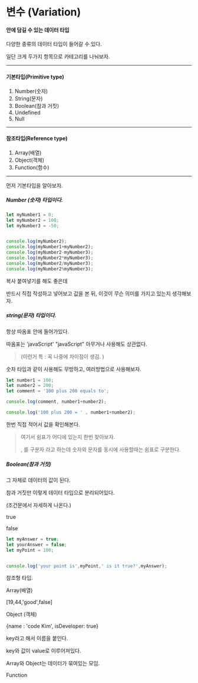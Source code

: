 # 변수 (Variation)

#### 안에 담길 수 있는 데이터 타입

다양한 종류의 데이터 타입이 들어갈 수 있다.

일단 크게 두가지 항목으로 카테고리를 나눠보자.

---





#### 기본타입(Primitive type)

1. Number(숫자)
2. String(문자)
3. Boolean(참과 거짓)
4. Undefined
5. Null



---





#### 참조타입(Reference type)

1. Array(배열)
2. Object(객체)
3. Function(함수)



---





먼저 기본타입을 알아보자.



##### Number (숫자) 타입이다.

```js
let myNumber1 = 0;
let myNumber2 = 100;
let myNumber3 = -50;


console.log(myNumber2);
console.log(myNumber1+myNumber2);
console.log(myNumber2-myNumber3);
console.log(myNumber2*myNumber3);
console.log(myNumber2/myNumber3);
console.log(myNumber2%myNumber3);

```

복사 붙여넣기를 해도 좋은데 

반드시 직접 작성하고 넣어보고 값을 본 뒤,  이것이 무슨 의미를 가지고 있는지 생각해보자.







##### string(문자) 타입이다. 

항상 따옴표 안에 들어가있다.

따옴표는 'javaScript'  "javaScript" 아무거나 사용해도 상관없다.

> (이런거 특 : 꼭 나중에 차이점이 생김. )



숫자 타입과 같이 사용해도 무방하고, 여러방법으로 사용해보자.

```js
let number1 = 100;
let number2 = 200;
let comment = '100 plus 200 equals to';

console.log(comment, number1+number2);

console.log('100 plus 200 = ' , number1+number2);
```

한번 직접 적어서 값을 확인해본다.

> 여기서 쉼표가 어디에 있는지 한번 찾아보자.
>
>  ,  를 구분자 라고 하는데 숫자와 문자를 동시에 사용할때는  쉼표로 구분한다. 







##### Boolean(참과 거짓) 

그 자체로 데이터의 값이 된다.

참과 거짓만 이렇게 데이터 타입으로 분리되어있다.

(조건문에서 자세하게 나온다.)

true 

false 

```js
let myAnswer = true;
let yourAnswer = false;
let myPoint = 100;


console.log('your point is',myPoint,' is it true?',myAnswer);
```









참조형 타입.

Array(배열)

[19,44,'good',false]



Object (객체)

{name : 'code Kim', isDeveloper: true}

key라고 해서 이름을 붙인다.

key와 값이 value로 이루어져있다.



Array와  Object는 데이터가 묶여있는 모임.



Function






